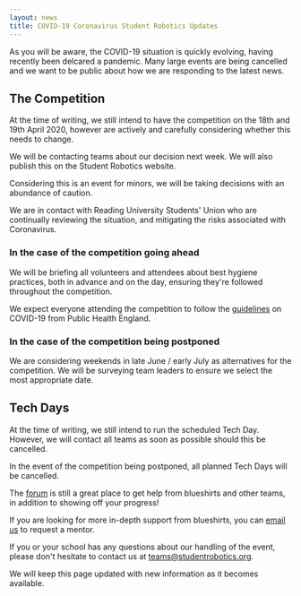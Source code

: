 ```yaml
---
layout: news
title: COVID-19 Coronavirus Student Robotics Updates
---
```


As you will be aware, the COVID-19 situation is quickly evolving, having recently been delcared a pandemic. 
Many large events are being cancelled and we want to be public about how we are responding to the latest news.

## The Competition

At the time of writing, we still intend to have the competition on the 18th and 19th April 2020, however are actively and carefully considering whether this needs to change.

We will be contacting teams about our decision next week. We will also publish this on the Student Robotics website.

Considering this is an event for minors, we will be taking decisions with an abundance of caution. 

We are in contact with Reading University Students' Union who are continually reviewing the situation, and mitigating the risks associated with Coronavirus.

### In the case of the competition going ahead

We will be briefing all volunteers and attendees about best hygiene practices, both in advance and on the day, ensuring they're followed throughout the competition. 

We expect everyone attending the competition to follow the [guidelines][phe-guidelines] on COVID-19 from Public Health England.

### In the case of the competition being postponed

We are considering weekends in late June / early July as alternatives for the competition. 
We will be surveying team leaders to ensure we select the most appropriate date.

## Tech Days

At the time of writing, we still intend to run the scheduled Tech Day. However, we will contact all teams as soon as possible should this be cancelled.

In the event of the competition being postponed, all planned Tech Days will be cancelled. 

The [forum][forum] is still a great place to get help from blueshirts and other teams, in addition to showing off your progress!

If you are looking for more in-depth support from blueshirts, you can [email us][teams-email] to request a mentor.


If you or your school has any questions about our handling of the event, please don't hesitate to contact us at teams@studentrobotics.org.

We will keep this page updated with new information as it becomes available.

[phe-guidelines]: https://www.gov.uk/government/publications/guidance-to-educational-settings-about-covid-19/guidance-to-educational-settings-about-covid-19
[forum]: https://studentrobotics.org/forum/
[teams-email]: mailto:teams@studentrobotics.org
